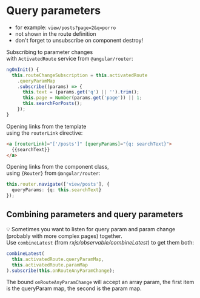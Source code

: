 # Query parameters

- for example: `view/posts?page=2&q=porro`
- not shown in the route definition
- don't forget to unsubscribe on component destroy!

Subscribing to parameter changes  
with `ActivatedRoute` service from `@angular/router`:

```typescript
ngOnInit() {
  this.routeChangeSubscription = this.activatedRoute
    .queryParamMap
    .subscribe((params) => {
      this.text = (params.get('q') || '').trim();
      this.page = Number(params.get('page')) || 1;
      this.searchForPosts();
    });
}
```

Opening links from the template  
using the `routerLink` directive:

```html
<a [routerLink]="['/posts']" [queryParams]="{q: searchText}">
  {{searchText}}
</a>
```

Opening links from the component class,  
using `{Router}` from `@angular/router`:

```typescript
this.router.navigate(['view/posts'], {
  queryParams: {q: this.searchText}
});
```

## Combining parameters and query parameters

:bulb: Sometimes you want to listen for query param and param change (probably with more complex pages) together.  
Use `combineLatest` (from _rxjs/observable/combineLatest_) to get them both:

```typescript
combineLatest(
  this.activatedRoute.queryParamMap,
  this.activatedRoute.paramMap
).subscribe(this.onRouteAnyParamChange);
```

The bound `onRouteAnyParamChange` will accept an array param, the first item is the queryParam map, the second is the param map.


